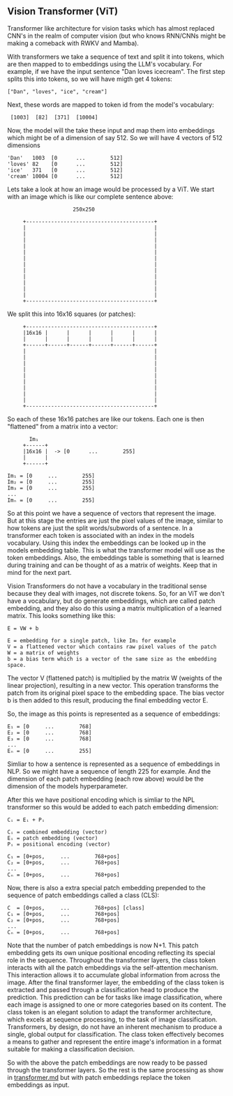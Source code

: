 ## Vision Transformer (ViT)
Transformer like architecture for vision tasks which has almost replaced CNN's
in the realm of computer vision (but who knows RNN/CNNs might be making a
comeback with RWKV and Mamba).

With transformers we take a sequence of text and split it into tokens, which are
then mapped to to embeddings using the LLM's vocabulary. 
For example, if we have the input sentence "Dan loves icecream". The first step
splits this into tokens, so we will have migth get 4 tokens:
```
["Dan", "loves", "ice", "cream"]
```
Next, these words are mapped to token id from the model's vocabulary:
```
 [1003]  [82]  [371]  [10004]
```
Now, the model will the take these input and map them into embeddings which
might be of a dimension of say 512. So we will have 4 vectors of 512 dimensions
```
'Dan'   1003  [0      ...        512]
'loves' 82    [0      ...        512]
'ice'   371   [0      ...        512]
'cream' 10004 [0      ...        512]
```

Lets take a look at how an image would be processed by a ViT. We start with
an image which is like our complete sentence above:
```
                     250x250

     +-----------------------------------------+
     |                                         |
     |                                         |
     |                                         |
     |                                         |
     |                                         |
     |                                         |
     |                                         |
     |                                         |
     |                                         |
     |                                         |
     |                                         |
     |                                         |
     +-----------------------------------------+
```
We split this into 16x16 squares (or patches):
```
     +-----------------------------------------+
     |16x16 |      |      |      |      |      |
     |      |      |      |      |      |      |
     +------+------+------+------+------+------+      
     |                                         |
     |                                         |
     |                                         |
     |                                         |
     |                                         |
     |                                         |
     |                                         |
     |                                         |
     |                                         |
     +-----------------------------------------+
```
So each of these 16x16 patches are like our tokens. Each one is then "flattened"
from a matrix into a vector:
```
       Im₁
     +------+
     |16x16 |  -> [0      ...        255]
     |      |
     +------+      

Im₁ = [0     ...        255]
Im₂ = [0     ...        255]
Im₃ = [0     ...        255]
...
Imₙ = [0     ...        255]
```
So at this point we have a sequence of vectors that represent the image. But at
this stage the entries are just the pixel values of the image, similar to how
tokens are just the split words/subwords of a sentence. In a transformer each
token is associated with an index in the models vocabulary. Using this index the
embeddings can be looked up in the models embedding table. This is what the
transformer model will use as the token embeddings. Also, the embeddings table
is something that is learned during training and can be thought of as a matrix
of weights. Keep that in mind for the next part.

Vision Transformers do not have a vocabulary in the traditional sense because
they deal with images, not discrete tokens. So, for an ViT we don't have a
vocabulary, but do generate embeddings, which are called patch embedding, and
they also do this using a matrix multiplication of a learned matrix. This looks
something like this:
```
E = VW + b

E = embedding for a single patch, like Im₁ for example
V = a flattened vector which contains raw pixel values of the patch
W = a matrix of weights
b = a bias term which is a vector of the same size as the embedding space.
```
The vector V (flattened patch) is multiplied by the matrix W (weights of the
linear projection), resulting in a new vector. This operation transforms the
patch from its original pixel space to the embedding space. The bias vector b
is then added to this result, producing the final embedding vector E.

So, the image as this points is represented as a sequence of embeddings: 
```
E₁ = [0     ...        768]
E₂ = [0     ...        768]
E₃ = [0     ...        768]
...
Eₙ = [0     ...        255]
```
Simliar to how a sentence is represented as a sequence of embeddings in NLP. So
we might have a sequence of length 225 for example. And the dimension of each
patch embedding (each row above) would be the dimension of the models
hyperparameter.

After this we have positional encoding which is simliar to the NPL transformer
so this would be added to each patch embedding dimension:
```
Cᵢ = Eᵢ + Pᵢ

Cᵢ = combined embedding (vector)
Eᵢ = patch embedding (vector)
Pᵢ = positional encoding (vector)

C₁ = [0+pos,     ...        768+pos]
C₂ = [0+pos,     ...        768+pos]
...
Cₙ = [0+pos,     ...        768+pos]
```
Now, there is also a extra special patch embedding prepended to the sequence of
patch embeddings called a class (CLS):
```
C  = [0+pos,     ...        768+pos] [class]
C₁ = [0+pos,     ...        768+pos]
C₂ = [0+pos,     ...        768+pos]
...
Cₙ = [0+pos,     ...        768+pos]
```
Note that the number of patch embeddings is now N+1. This patch embedding gets
its own unique positional encoding reflecting its special role in the sequence.
Throughout the transformer layers, the class token interacts with all the patch
embeddings via the self-attention mechanism. This interaction allows it to
accumulate global information from across the image.
After the final transformer layer, the embedding of the class token is extracted
and passed through a classification head to produce the prediction. This
prediction can be for tasks like image classification, where each image is
assigned to one or more categories based on its content.
The class token is an elegant solution to adapt the transformer architecture,
which excels at sequence processing, to the task of image classification.
Transformers, by design, do not have an inherent mechanism to produce a single,
global output for classification. The class token effectively becomes a means
to gather and represent the entire image's information in a format suitable for
making a classification decision.

So with the above the patch embeddings are now ready to be passed through the
transformer layers. So the rest is the same processing as show in
[transformer.md](transformers.md) but with patch embeddings replace the token
embeddings as input.
